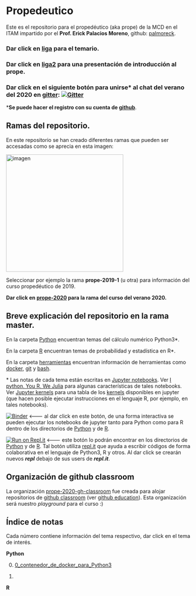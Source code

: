# Propedeutico

Este es el repositorio para el propedéutico (aka prope) de la MCD en el ITAM impartido por el **Prof. Erick Palacios Moreno**, github: [palmoreck](https://github.com/palmoreck).

### Dar click en [liga](https://drive.google.com/file/d/1A5FF9lOFYXb4CdbAQaOp79x1A-9-j36b/view?usp=sharing) para el temario.

### Dar click en [liga2](https://hackmd.io/@palmoreck/Sy2qixj28) para una presentación de introducción al prope.

### Dar click en el siguiente botón para unirse\* al chat del verano del 2020 en [gitter](https://gitter.im/): [![Gitter](https://badges.gitter.im/prope-2020/community.svg)](https://gitter.im/prope-2020/community?utm_source=badge&utm_medium=badge&utm_campaign=pr-badge) 

\***Se puede hacer el registro con su cuenta de [github](https://github.com/)**.

## Ramas del repositorio.

En este repositorio se han creado diferentes ramas que pueden ser accesadas como se aprecia en esta imagen:

<img width="320" alt="imagen" src="https://user-images.githubusercontent.com/3290689/83956287-05548100-a822-11ea-8398-12dc2bb8810f.png">

Seleccionar por ejemplo la rama **prope-2019-1** (u otra) para información del curso propedéutico de 2019.


**Dar click en [prope-2020](https://github.com/ITAM-DS/Propedeutico/tree/prope-2020) para la rama del curso del verano 2020.**

## Breve explicación del repositorio en la rama master.

En la carpeta [Python](/Python) encuentran temas del cálculo numérico Python3\*.

En la carpeta [R](/R) encuentran temas de probabilidad y estadística en R\*.

En la carpeta [herramientas](/herramientas) encuentran información de herramientas como [docker](https://www.docker.com/), [git](https://git-scm.com/) y [bash](https://www.gnu.org/software/bash/).

\* Las notas de cada tema están escritas en [Jupyter notebooks](https://jupyter.org/). Ver [I python, You R, We Julia](https://blog.jupyter.org/i-python-you-r-we-julia-baf064ca1fb6) para algunas características de tales notebooks. Ver [Jupyter kernels](https://github.com/jupyter/jupyter/wiki/Jupyter-kernels) para una tabla de los [kernels](https://jupyter.readthedocs.io/en/latest/install-kernel.html) disponibles en jupyter (que hacen posible ejecutar instrucciones en el lenguaje R, por ejemplo, en tales notebooks).

[![Binder](https://mybinder.org/badge_logo.svg)](https://mybinder.org/v2/gh/palmoreck/dockerfiles-for-binder/jupyterlab_prope_r_kernel_tidyerse?urlpath=lab/tree/Propedeutico) <--- al dar click en este botón, de una forma interactiva se pueden ejecutar los notebooks de jupyter tanto para Python como para R dentro de los directorios de [Python](/Python) y de [R](/R).

[![Run on Repl.it](https://repl.it/badge/github/palmoreck/dummy)](https://repl.it/@palmoreck/dummy) <--- este botón lo podrán encontrar en los directorios de [Python](/Python) y de [R](/R). Tal botón utiliza [repl.it](https://repl.it/) que ayuda a escribir códigos de forma colaborativa en el lenguaje de Python3, R y otros. Al dar click se crearán nuevos ***repl*** debajo de sus users de ***repl.it***.


## Organización de github classroom

La organización [prope-2020-gh-classroom](https://github.com/prope-2020-gh-classroom) fue creada para alojar repositorios de [github classroom](https://classroom.github.com/) (ver [github education](https://github.com/education)). Esta organización será nuestro *playground* para el curso :)


## Índice de notas

Cada número contiene información del tema respectivo, dar click en el tema de interés.

**Python**

0. [0_contenedor_de_docker_para_Python3](https://github.com/ITAM-DS/Propedeutico/blob/master/Python/clases/1_introduccion/0_contenedor_de_docker_para_Python3.ipynb)

1. 

**R**


